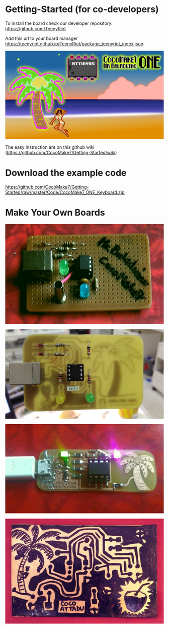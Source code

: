 # Getting-Started (for co-developers)

To install the board check our developer repository: https://github.com/TeenyRiot

Add this url to your board manager https://teenyriot.github.io/TeenyRiot/package_teenyriot_index.json

![MrBaladuino ONE using Attiny85](https://raw.githubusercontent.com/CocoMake7/Getting-Started/master/photos/graphics/CocoMakeBeach85.png)

The easy instruction are on this github wiki (https://github.com/CocoMake7/Getting-Started/wiki)

# Download the example code

https://github.com/CocoMake7/Getting-Started/raw/master/Code/CocoMake7_ONE_Keyboard.zip

# Make Your Own Boards

![MrBaladuino Balastyle](https://raw.githubusercontent.com/CocoMake7/Getting-Started/master/photos/boards_variants/MrBaladuino_BalaStyle.jpg)

![MrBaladuino ONE DIL-Version](https://raw.githubusercontent.com/CocoMake7/Getting-Started/master/photos/boards_variants/MrBaladuino_DIL-version.jpg)

![MrBaladuino ONE DIL-Version](https://raw.githubusercontent.com/CocoMake7/Getting-Started/master/photos/boards_variants/CocoMake1-ONE.jpg)

![MrBaladuino ONE DIL-Version](https://raw.githubusercontent.com/CocoMake7/Getting-Started/master/photos/boards_variants/CocoAttadu.png)




